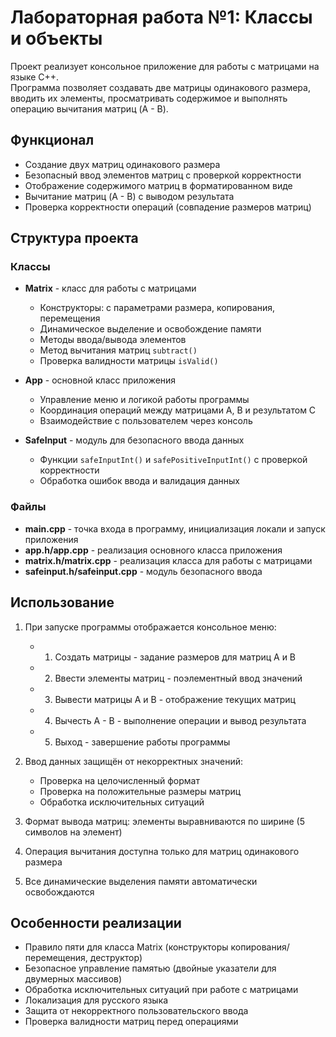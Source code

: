 # Лабораторная работа №1: Классы и объекты

Проект реализует консольное приложение для работы с матрицами на языке C++.  
Программа позволяет создавать две матрицы одинакового размера, вводить их элементы, просматривать содержимое и выполнять операцию вычитания матриц (A - B).

## Функционал

- Создание двух матриц одинакового размера
- Безопасный ввод элементов матриц с проверкой корректности
- Отображение содержимого матриц в форматированном виде
- Вычитание матриц (A - B) с выводом результата
- Проверка корректности операций (совпадение размеров матриц)

## Структура проекта

### Классы

- **Matrix** - класс для работы с матрицами
  - Конструкторы: с параметрами размера, копирования, перемещения
  - Динамическое выделение и освобождение памяти
  - Методы ввода/вывода элементов
  - Метод вычитания матриц `subtract()`
  - Проверка валидности матрицы `isValid()`

- **App** - основной класс приложения
  - Управление меню и логикой работы программы
  - Координация операций между матрицами A, B и результатом C
  - Взаимодействие с пользователем через консоль

- **SafeInput** - модуль для безопасного ввода данных
  - Функции `safeInputInt()` и `safePositiveInputInt()` с проверкой корректности
  - Обработка ошибок ввода и валидация данных

### Файлы

- **main.cpp** - точка входа в программу, инициализация локали и запуск приложения
- **app.h/app.cpp** - реализация основного класса приложения
- **matrix.h/matrix.cpp** - реализация класса для работы с матрицами
- **safeinput.h/safeinput.cpp** - модуль безопасного ввода

## Использование

1. При запуске программы отображается консольное меню:
   - 1. Создать матрицы - задание размеров для матриц A и B
   - 2. Ввести элементы матриц - поэлементный ввод значений
   - 3. Вывести матрицы A и B - отображение текущих матриц
   - 4. Вычесть A - B - выполнение операции и вывод результата
   - 5. Выход - завершение работы программы

2. Ввод данных защищён от некорректных значений:
   - Проверка на целочисленный формат
   - Проверка на положительные размеры матриц
   - Обработка исключительных ситуаций

3. Формат вывода матриц: элементы выравниваются по ширине (5 символов на элемент)

4. Операция вычитания доступна только для матриц одинакового размера

5. Все динамические выделения памяти автоматически освобождаются

## Особенности реализации

- Правило пяти для класса Matrix (конструкторы копирования/перемещения, деструктор)
- Безопасное управление памятью (двойные указатели для двумерных массивов)
- Обработка исключительных ситуаций при работе с матрицами
- Локализация для русского языка
- Защита от некорректного пользовательского ввода
- Проверка валидности матриц перед операциями
